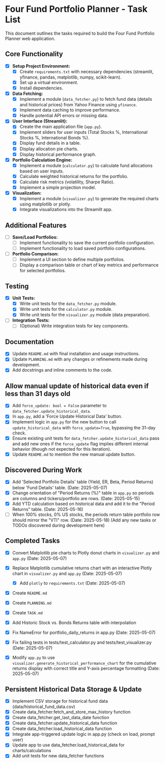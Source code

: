 # Four Fund Portfolio Planner - Task List

This document outlines the tasks required to build the Four Fund Portfolio Planner web application.

## Core Functionality

- [x] **Setup Project Environment:**
    - [x] Create `requirements.txt` with necessary dependencies (streamlit, yfinance, pandas, matplotlib, numpy, scikit-learn).
    - [x] Set up a virtual environment.
    - [x] Install dependencies.
- [x] **Data Fetching:**
    - [x] Implement a module (`data_fetcher.py`) to fetch fund data (details and historical prices) from Yahoo Finance using `yfinance`.
    - [x] Implement data caching to improve performance.
    - [x] Handle potential API errors or missing data.
- [x] **User Interface (Streamlit):**
    - [x] Create the main application file (`app.py`).
    - [x] Implement sliders for user inputs (Total Stocks %, International Stocks %, International Bonds %).
    - [x] Display fund details in a table.
    - [x] Display allocation pie charts.
    - [x] Display historical performance graph.
- [x] **Portfolio Calculation Engine:**
    - [x] Implement a module (`calculator.py`) to calculate fund allocations based on user inputs.
    - [x] Calculate weighted historical returns for the portfolio.
    - [x] Calculate risk metrics (volatility, Sharpe Ratio).
    - [x] Implement a simple projection model.
- [x] **Visualization:**
    - [x] Implement a module (`visualizer.py`) to generate the required charts using matplotlib or plotly.
    - [x] Integrate visualizations into the Streamlit app.

## Additional Features

- [ ] **Save/Load Portfolios:**
    - [ ] Implement functionality to save the current portfolio configuration.
    - [ ] Implement functionality to load saved portfolio configurations.
- [ ] **Portfolio Comparison:**
    - [ ] Implement a UI section to define multiple portfolios.
    - [ ] Display a comparison table or chart of key metrics and performance for selected portfolios.

## Testing

- [x] **Unit Tests:**
    - [x] Write unit tests for the `data_fetcher.py` module.
    - [x] Write unit tests for the `calculator.py` module.
    - [x] Write unit tests for the `visualizer.py` module (data preparation).
- [ ] **Integration Tests:**
    - [ ] (Optional) Write integration tests for key components.

## Documentation

- [x] Update `README.md` with final installation and usage instructions.
- [x] Update `PLANNING.md` with any changes or refinements made during development.
- [x] Add docstrings and inline comments to the code.

## Allow manual update of historical data even if less than 31 days old

- [x] Add `force_update: bool = False` parameter to `data_fetcher.update_historical_data`.
- [x] In `app.py`, add a 'Force Update Historical Data' button.
- [x] Implement logic in `app.py` for the new button to call `update_historical_data` with `force_update=True`, bypassing the 31-day check.
- [x] Ensure existing unit tests for `data_fetcher.update_historical_data` pass and add new ones if the `force_update` flag implies different internal behavior (though not expected for this iteration).
- [x] Update `README.md` to mention the new manual update button.

## Discovered During Work

- [x] Add 'Selected Portfolio Details' table (Yield, ER, Beta, Period Returns) below 'Fund Details' table. (Date: 2025-05-07)
- [x] Change orientation of "Period Returns (%)" table in `app.py` so periods are columns and tickers/portfolio are rows. (Date: 2025-05-15)
- [x] Add YTD calculation based on historical data and add it to the "Period Returns" table. (Date: 2025-05-16)
- [ ] When 100% stocks, 0% US stocks, the periods return table portfolio row should mirror the "VTI" row. (Date: 2025-05-18)
(Add any new tasks or TODOs discovered during development here)

## Completed Tasks

- [x] Convert Matplotlib pie charts to Plotly donut charts in `visualizer.py` and `app.py` (Date: 2025-05-07)

- [x] Replace Matplotlib cumulative returns chart with an interactive Plotly chart in `visualizer.py` and `app.py` (Date: 2025-05-07)
    - [x] Add `plotly` to `requirements.txt` (Date: 2025-05-07)

- [x] Create `README.md`
- [x] Create `PLANNING.md`
- [x] Create `TASK.md`
- [x] Add Historic Stock vs. Bonds Returns table with interpolation
- [x] Fix NameError for portfolio_daily_returns in app.py (Date: 2025-05-07)
- [x] Fix failing tests in tests/test_calculator.py and tests/test_visualizer.py (Date: 2025-05-07)
- [x] Modify `app.py` to use `visualizer.generate_historical_performance_chart` for the cumulative returns display with correct title and Y-axis percentage formatting (Date: 2025-05-07)

## Persistent Historical Data Storage & Update

- [x] Implement CSV storage for historical fund data (data/historical_fund_data.csv)
- [x] Create data_fetcher.fetch_and_store_max_history function
- [x] Create data_fetcher.get_last_data_date function
- [x] Create data_fetcher.update_historical_data function
- [x] Create data_fetcher.load_historical_data function
- [x] Integrate app-triggered update logic in app.py (check on load, prompt user)
- [x] Update app to use data_fetcher.load_historical_data for charts/calculations
- [x] Add unit tests for new data_fetcher functions
